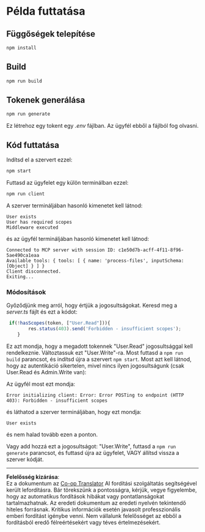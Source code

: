 <!--
CO_OP_TRANSLATOR_METADATA:
{
  "original_hash": "3880d89fa60abc699e1a17a82ae514ef",
  "translation_date": "2025-10-07T01:24:07+00:00",
  "source_file": "03-GettingStarted/11-simple-auth/solution/typescript/README.md",
  "language_code": "hu"
}
-->
# Példa futtatása

## Függőségek telepítése

```sh
npm install
```

## Build

```sh
npm run build
```

## Tokenek generálása

```sh
npm run generate
```

Ez létrehoz egy tokent egy *.env* fájlban. Az ügyfél ebből a fájlból fog olvasni.

## Kód futtatása

Indítsd el a szervert ezzel:

```sh
npm start
```

Futtasd az ügyfelet egy külön terminálban ezzel:

```sh
npm run client
```

A szerver termináljában hasonló kimenetet kell látnod:

```text
User exists
User has required scopes
Middleware executed
```

és az ügyfél termináljában hasonló kimenetet kell látnod:

```text
Connected to MCP server with session ID: c1e50d7b-acff-4f11-8f96-5ae490ca1eaa
Available tools: { tools: [ { name: 'process-files', inputSchema: [Object] } ] }
Client disconnected.
Exiting...
```

### Módosítások

Győződjünk meg arról, hogy értjük a jogosultságokat. Keresd meg a *server.ts* fájlt és ezt a kódot:

```typescript
 if(!hasScopes(token, ["User.Read"])){
        res.status(403).send('Forbidden - insufficient scopes');
    }
```

Ez azt mondja, hogy a megadott tokennek "User.Read" jogosultsággal kell rendelkeznie. Változtassuk ezt "User.Write"-ra. Most futtasd a `npm run build` parancsot, és indítsd újra a szervert `npm start`. Most azt kell látnod, hogy az autentikáció sikertelen, mivel nincs ilyen jogosultságunk (csak User.Read és Admin.Write van):

Az ügyfél most ezt mondja:

```text
Error initializing client: Error: Error POSTing to endpoint (HTTP 403): Forbidden - insufficient scopes
```

és láthatod a szerver termináljában, hogy ezt mondja:

```text
User exists
```

és nem halad tovább ezen a ponton.

Vagy add hozzá ezt a jogosultságot: "User.Write", futtasd a `npm run generate` parancsot, és futtasd újra az ügyfelet, VAGY állítsd vissza a szerver kódját.

---

**Felelősség kizárása**:  
Ez a dokumentum az [Co-op Translator](https://github.com/Azure/co-op-translator) AI fordítási szolgáltatás segítségével került lefordításra. Bár törekszünk a pontosságra, kérjük, vegye figyelembe, hogy az automatikus fordítások hibákat vagy pontatlanságokat tartalmazhatnak. Az eredeti dokumentum az eredeti nyelvén tekintendő hiteles forrásnak. Kritikus információk esetén javasolt professzionális emberi fordítást igénybe venni. Nem vállalunk felelősséget az ebből a fordításból eredő félreértésekért vagy téves értelmezésekért.